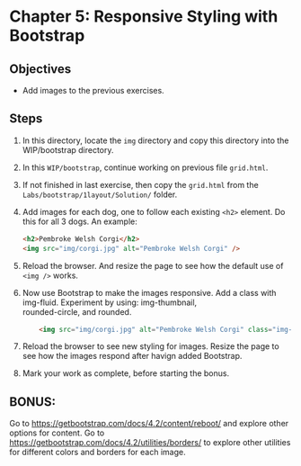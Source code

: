 # Chapter 5: Responsive Styling with Bootstrap

## Objectives
* Add images to the previous exercises.

## Steps

1.  In this directory, locate the `img` directory and copy this directory into the WIP/bootstrap directory. 

1. In this `WIP/bootstrap`, continue working on previous file `grid.html`. 

1. If not finished in last exercise, then copy the `grid.html` from the `Labs/bootstrap/1layout/Solution/` folder.

1. Add images for each dog, one to follow each existing `<h2>` element. Do this for all 3 dogs. An example:
    ```html
    <h2>Pembroke Welsh Corgi</h2>
    <img src="img/corgi.jpg" alt="Pembroke Welsh Corgi" />
    ```

1. Reload the browser. And resize the page to see how the default use of `<img />` works.

1. Now use Bootstrap to make the images responsive. Add a class with img-fluid. Experiment by using: img-thumbnail,         
    rounded-circle, and rounded.

    ```html
        <img src="img/corgi.jpg" alt="Pembroke Welsh Corgi" class="img-fluid img-thumbnail">
    ```

1. Reload the browser to see new styling for images. Resize the page to see how the images respond after havign added Bootstrap. 

1. Mark your work as complete, before starting the bonus.

## BONUS: 

Go to https://getbootstrap.com/docs/4.2/content/reboot/ and explore other options for content. 
Go to https://getbootstrap.com/docs/4.2/utilities/borders/ to explore other utilities for different colors and borders for each image.  
